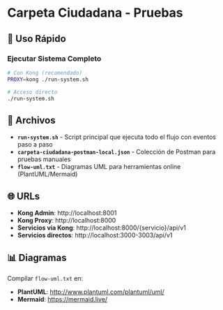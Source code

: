 # Carpeta Ciudadana - Pruebas

## 🚀 Uso Rápido

### Ejecutar Sistema Completo
```bash
# Con Kong (recomendado)
PROXY=kong ./run-system.sh

# Acceso directo
./run-system.sh
```

## 📁 Archivos

- **`run-system.sh`** - Script principal que ejecuta todo el flujo con eventos paso a paso
- **`carpeta-ciudadana-postman-local.json`** - Colección de Postman para pruebas manuales
- **`flow-uml.txt`** - Diagramas UML para herramientas online (PlantUML/Mermaid)

## 🌐 URLs

- **Kong Admin**: http://localhost:8001
- **Kong Proxy**: http://localhost:8000
- **Servicios via Kong**: http://localhost:8000/{servicio}/api/v1
- **Servicios directos**: http://localhost:3000-3003/api/v1

## 📊 Diagramas

Compilar `flow-uml.txt` en:
- **PlantUML**: http://www.plantuml.com/plantuml/uml/
- **Mermaid**: https://mermaid.live/
